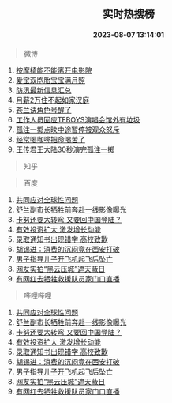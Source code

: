 <div align="center"><h2>实时热搜榜</h2><h4>2023-08-07 13:14:01</h4></div>

> 微博  

1. [按摩椅能不能离开电影院](https://s.weibo.com/weibo?q=%23%E6%8C%89%E6%91%A9%E6%A4%85%E8%83%BD%E4%B8%8D%E8%83%BD%E7%A6%BB%E5%BC%80%E7%94%B5%E5%BD%B1%E9%99%A2%23&t=31&band_rank=1&Refer=top)<br />
2. [爱宝双胞胎宝宝满月照](https://s.weibo.com/weibo?q=%23%E7%88%B1%E5%AE%9D%E5%8F%8C%E8%83%9E%E8%83%8E%E5%AE%9D%E5%AE%9D%E6%BB%A1%E6%9C%88%E7%85%A7%23&t=31&band_rank=2&Refer=top)<br />
3. [防汛最新信息汇总](https://s.weibo.com/weibo?q=%23%E9%98%B2%E6%B1%9B%E6%9C%80%E6%96%B0%E4%BF%A1%E6%81%AF%E6%B1%87%E6%80%BB%23&t=31&band_rank=3&Refer=top)<br />
4. [月薪2万住不起如家汉庭](https://s.weibo.com/weibo?q=%23%E6%9C%88%E8%96%AA2%E4%B8%87%E4%BD%8F%E4%B8%8D%E8%B5%B7%E5%A6%82%E5%AE%B6%E6%B1%89%E5%BA%AD%23&t=31&band_rank=4&Refer=top)<br />
5. [苍兰诀角色号醒了](https://s.weibo.com/weibo?q=%23%E8%8B%8D%E5%85%B0%E8%AF%80%E8%A7%92%E8%89%B2%E5%8F%B7%E9%86%92%E4%BA%86%23&t=31&band_rank=5&Refer=top)<br />
6. [工作人员回应TFBOYS演唱会馆外有垃圾](https://s.weibo.com/weibo?q=%23%E5%B7%A5%E4%BD%9C%E4%BA%BA%E5%91%98%E5%9B%9E%E5%BA%94TFBOYS%E6%BC%94%E5%94%B1%E4%BC%9A%E9%A6%86%E5%A4%96%E6%9C%89%E5%9E%83%E5%9C%BE%23&t=31&band_rank=6&Refer=top)<br />
7. [孤注一掷点映中途暂停被观众怒斥](https://s.weibo.com/weibo?q=%23%E5%AD%A4%E6%B3%A8%E4%B8%80%E6%8E%B7%E7%82%B9%E6%98%A0%E4%B8%AD%E9%80%94%E6%9A%82%E5%81%9C%E8%A2%AB%E8%A7%82%E4%BC%97%E6%80%92%E6%96%A5%23&t=31&band_rank=7&Refer=top)<br />
8. [经常喝咖啡把命喝苦了](https://s.weibo.com/weibo?q=%E7%BB%8F%E5%B8%B8%E5%96%9D%E5%92%96%E5%95%A1%E6%8A%8A%E5%91%BD%E5%96%9D%E8%8B%A6%E4%BA%86&t=31&band_rank=8&Refer=top)<br />
9. [王传君王大陆30秒演完孤注一掷](https://s.weibo.com/weibo?q=%23%E7%8E%8B%E4%BC%A0%E5%90%9B%E7%8E%8B%E5%A4%A7%E9%99%8630%E7%A7%92%E6%BC%94%E5%AE%8C%E5%AD%A4%E6%B3%A8%E4%B8%80%E6%8E%B7%23&t=31&band_rank=9&Refer=top)<br />

> 知乎  


> 百度  

1. [共同应对全球性问题](https://www.baidu.com/s?wd=%E5%85%B1%E5%90%8C%E5%BA%94%E5%AF%B9%E5%85%A8%E7%90%83%E6%80%A7%E9%97%AE%E9%A2%98&sa=fyb_news&rsv_dl=fyb_news)<br />
2. [舒兰副市长牺牲前奔赴一线影像曝光](https://www.baidu.com/s?wd=%E8%88%92%E5%85%B0%E5%89%AF%E5%B8%82%E9%95%BF%E7%89%BA%E7%89%B2%E5%89%8D%E5%A5%94%E8%B5%B4%E4%B8%80%E7%BA%BF%E5%BD%B1%E5%83%8F%E6%9B%9D%E5%85%89&sa=fyb_news&rsv_dl=fyb_news)<br />
3. [卡努还要大转弯 又要回中国登陆？](https://www.baidu.com/s?wd=%E5%8D%A1%E5%8A%AA%E8%BF%98%E8%A6%81%E5%A4%A7%E8%BD%AC%E5%BC%AF+%E5%8F%88%E8%A6%81%E5%9B%9E%E4%B8%AD%E5%9B%BD%E7%99%BB%E9%99%86%EF%BC%9F&sa=fyb_news&rsv_dl=fyb_news)<br />
4. [有效投资扩大 激发增长动能](https://www.baidu.com/s?wd=%E6%9C%89%E6%95%88%E6%8A%95%E8%B5%84%E6%89%A9%E5%A4%A7+%E6%BF%80%E5%8F%91%E5%A2%9E%E9%95%BF%E5%8A%A8%E8%83%BD&sa=fyb_news&rsv_dl=fyb_news)<br />
5. [录取通知书出现错字 高校致歉](https://www.baidu.com/s?wd=%E5%BD%95%E5%8F%96%E9%80%9A%E7%9F%A5%E4%B9%A6%E5%87%BA%E7%8E%B0%E9%94%99%E5%AD%97+%E9%AB%98%E6%A0%A1%E8%87%B4%E6%AD%89&sa=fyb_news&rsv_dl=fyb_news)<br />
6. [胡锡进：消费的沉闷竟在西安打破](https://www.baidu.com/s?wd=%E8%83%A1%E9%94%A1%E8%BF%9B%EF%BC%9A%E6%B6%88%E8%B4%B9%E7%9A%84%E6%B2%89%E9%97%B7%E7%AB%9F%E5%9C%A8%E8%A5%BF%E5%AE%89%E6%89%93%E7%A0%B4&sa=fyb_news&rsv_dl=fyb_news)<br />
7. [男子指导儿子开飞机起飞后坠亡](https://www.baidu.com/s?wd=%E7%94%B7%E5%AD%90%E6%8C%87%E5%AF%BC%E5%84%BF%E5%AD%90%E5%BC%80%E9%A3%9E%E6%9C%BA%E8%B5%B7%E9%A3%9E%E5%90%8E%E5%9D%A0%E4%BA%A1&sa=fyb_news&rsv_dl=fyb_news)<br />
8. [网友实拍“黑云压城”遮天蔽日](https://www.baidu.com/s?wd=%E7%BD%91%E5%8F%8B%E5%AE%9E%E6%8B%8D%E2%80%9C%E9%BB%91%E4%BA%91%E5%8E%8B%E5%9F%8E%E2%80%9D%E9%81%AE%E5%A4%A9%E8%94%BD%E6%97%A5&sa=fyb_news&rsv_dl=fyb_news)<br />
9. [有网红去牺牲救援队员家门口直播](https://www.baidu.com/s?wd=%E6%9C%89%E7%BD%91%E7%BA%A2%E5%8E%BB%E7%89%BA%E7%89%B2%E6%95%91%E6%8F%B4%E9%98%9F%E5%91%98%E5%AE%B6%E9%97%A8%E5%8F%A3%E7%9B%B4%E6%92%AD&sa=fyb_news&rsv_dl=fyb_news)<br />

> 哔哩哔哩  

1. [共同应对全球性问题](https://www.baidu.com/s?wd=%E5%85%B1%E5%90%8C%E5%BA%94%E5%AF%B9%E5%85%A8%E7%90%83%E6%80%A7%E9%97%AE%E9%A2%98&sa=fyb_news&rsv_dl=fyb_news)<br />
2. [舒兰副市长牺牲前奔赴一线影像曝光](https://www.baidu.com/s?wd=%E8%88%92%E5%85%B0%E5%89%AF%E5%B8%82%E9%95%BF%E7%89%BA%E7%89%B2%E5%89%8D%E5%A5%94%E8%B5%B4%E4%B8%80%E7%BA%BF%E5%BD%B1%E5%83%8F%E6%9B%9D%E5%85%89&sa=fyb_news&rsv_dl=fyb_news)<br />
3. [卡努还要大转弯 又要回中国登陆？](https://www.baidu.com/s?wd=%E5%8D%A1%E5%8A%AA%E8%BF%98%E8%A6%81%E5%A4%A7%E8%BD%AC%E5%BC%AF+%E5%8F%88%E8%A6%81%E5%9B%9E%E4%B8%AD%E5%9B%BD%E7%99%BB%E9%99%86%EF%BC%9F&sa=fyb_news&rsv_dl=fyb_news)<br />
4. [有效投资扩大 激发增长动能](https://www.baidu.com/s?wd=%E6%9C%89%E6%95%88%E6%8A%95%E8%B5%84%E6%89%A9%E5%A4%A7+%E6%BF%80%E5%8F%91%E5%A2%9E%E9%95%BF%E5%8A%A8%E8%83%BD&sa=fyb_news&rsv_dl=fyb_news)<br />
5. [录取通知书出现错字 高校致歉](https://www.baidu.com/s?wd=%E5%BD%95%E5%8F%96%E9%80%9A%E7%9F%A5%E4%B9%A6%E5%87%BA%E7%8E%B0%E9%94%99%E5%AD%97+%E9%AB%98%E6%A0%A1%E8%87%B4%E6%AD%89&sa=fyb_news&rsv_dl=fyb_news)<br />
6. [胡锡进：消费的沉闷竟在西安打破](https://www.baidu.com/s?wd=%E8%83%A1%E9%94%A1%E8%BF%9B%EF%BC%9A%E6%B6%88%E8%B4%B9%E7%9A%84%E6%B2%89%E9%97%B7%E7%AB%9F%E5%9C%A8%E8%A5%BF%E5%AE%89%E6%89%93%E7%A0%B4&sa=fyb_news&rsv_dl=fyb_news)<br />
7. [男子指导儿子开飞机起飞后坠亡](https://www.baidu.com/s?wd=%E7%94%B7%E5%AD%90%E6%8C%87%E5%AF%BC%E5%84%BF%E5%AD%90%E5%BC%80%E9%A3%9E%E6%9C%BA%E8%B5%B7%E9%A3%9E%E5%90%8E%E5%9D%A0%E4%BA%A1&sa=fyb_news&rsv_dl=fyb_news)<br />
8. [网友实拍“黑云压城”遮天蔽日](https://www.baidu.com/s?wd=%E7%BD%91%E5%8F%8B%E5%AE%9E%E6%8B%8D%E2%80%9C%E9%BB%91%E4%BA%91%E5%8E%8B%E5%9F%8E%E2%80%9D%E9%81%AE%E5%A4%A9%E8%94%BD%E6%97%A5&sa=fyb_news&rsv_dl=fyb_news)<br />
9. [有网红去牺牲救援队员家门口直播](https://www.baidu.com/s?wd=%E6%9C%89%E7%BD%91%E7%BA%A2%E5%8E%BB%E7%89%BA%E7%89%B2%E6%95%91%E6%8F%B4%E9%98%9F%E5%91%98%E5%AE%B6%E9%97%A8%E5%8F%A3%E7%9B%B4%E6%92%AD&sa=fyb_news&rsv_dl=fyb_news)<br />

